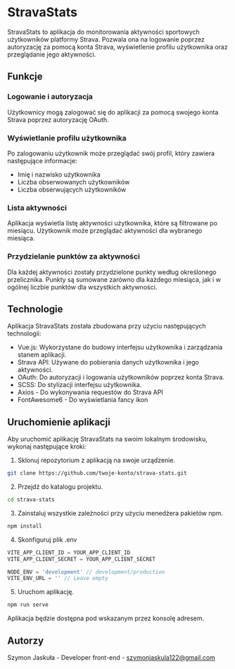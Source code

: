 # StravaStats

StravaStats to aplikacja do monitorowania aktywności sportowych użytkowników platformy Strava. Pozwala ona na logowanie poprzez autoryzację za pomocą konta Strava, wyświetlenie profilu użytkownika oraz przeglądanie jego aktywności.

## Funkcje

### Logowanie i autoryzacja

Użytkownicy mogą zalogować się do aplikacji za pomocą swojego konta Strava poprzez autoryzację OAuth.

### Wyświetlanie profilu użytkownika

Po zalogowaniu użytkownik może przeglądać swój profil, który zawiera następujące informacje:

- Imię i nazwisko użytkownika
- Liczba obserwowanych użytkowników
- Liczba obserwujących użytkowników

### Lista aktywności

Aplikacja wyświetla listę aktywności użytkownika, które są filtrowane po miesiącu. Użytkownik może przeglądać aktywności dla wybranego miesiąca.

### Przydzielanie punktów za aktywności

Dla każdej aktywności zostały przydzielone punkty według określonego przelicznika. Punkty są sumowane zarówno dla każdego miesiąca, jak i w ogólnej liczbie punktów dla wszystkich aktywności.

## Technologie

Aplikacja StravaStats została zbudowana przy użyciu następujących technologii:

- Vue.js: Wykorzystane do budowy interfejsu użytkownika i zarządzania stanem aplikacji.
- Strava API: Używane do pobierania danych użytkownika i jego aktywności.
- OAuth: Do autoryzacji i logowania użytkowników poprzez konta Strava.
- SCSS: Do stylizacji interfejsu użytkownika.
- Axios - Do wykonywania requestów do Strava API
- FontAwesome6 - Do wyświetlania fancy ikon

## Uruchomienie aplikacji

Aby uruchomić aplikację StravaStats na swoim lokalnym środowisku, wykonaj następujące kroki:

1. Sklonuj repozytorium z aplikacją na swoje urządzenie.

```bash
git clone https://github.com/twoje-konto/strava-stats.git
```

2. Przejdź do katalogu projektu.

```bash
cd strava-stats
```

3. Zainstaluj wszystkie zależności przy użyciu menedżera pakietów npm.

```bash
npm install
```

4. Skonfiguruj plik .env

```javascript
VITE_APP_CLIENT_ID = YOUR_APP_CLIENT_ID
VITE_APP_CLIENT_SECRET = YOUR_APP_CLIENT_SECRET

NODE_ENV = 'development' // development/production
VITE_ENV_URL = '' // Leave empty
```

5. Uruchom aplikację.

```bash
npm run serve
```

Aplikacja będzie dostępna pod wskazanym przez konsolę adresem.

## Autorzy

Szymon Jaskuła - Developer front-end - szymonjaskula122@gmail.com
